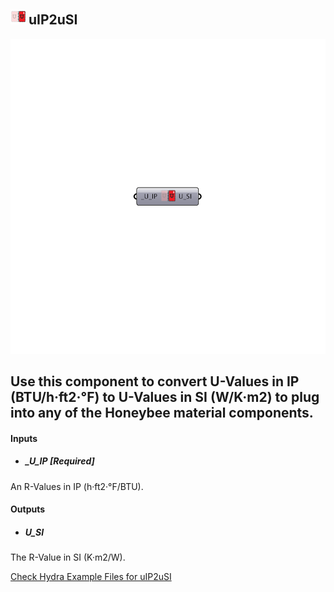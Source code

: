 ## ![](../../images/icons/uIP2uSI.png) uIP2uSI

![](../../images/components/uIP2uSI.png)

Use this component to convert U-Values in IP (BTU/h·ft2·°F) to U-Values in SI (W/K·m2) to plug into any of the Honeybee material components.
 -
 

#### Inputs
* ##### _U_IP [Required]
An R-Values in IP (h·ft2·°F/BTU).

#### Outputs
* ##### U_SI
The R-Value in SI (K·m2/W).


[Check Hydra Example Files for uIP2uSI](https://hydrashare.github.io/hydra/index.html?keywords=Ladybug_uIP2uSI)